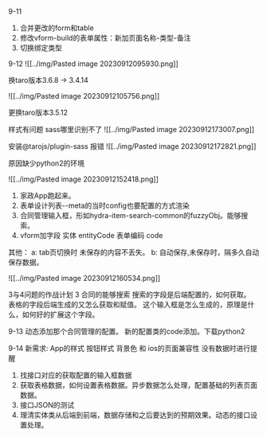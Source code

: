 9-11
1. 合并更改的form和table
2. 修改vform-build的表单属性：新加页面名称-类型-备注
3. 切换绑定类型

9-12
![[../img/Pasted image 20230912095930.png]]

换taro版本3.6.8 -> 3.4.14

![[../img/Pasted image 20230912105756.png]]

更换taro版本3.5.12

样式有问题 sass哪里识别不了
![[../img/Pasted image 20230912173007.png]]

安装@tarojs/plugin-sass 报错
![[../img/Pasted image 20230912172821.png]]

原因缺少python2的环境

![[../img/Pasted image 20230912152418.png]]
1. 家政App跑起来。
2. 表单设计列表--meta的当时config也要配置的方式渲染
3. 合同管理输入框，形如hydra-item-search-common的fuzzyObj。能够搜索。
4. vform加字段  实体 entityCode 表单编码 code 

其他：
a: tab页切换时 未保存的内容不丢失。
b: 自动保存,未保存时，隔多久自动保存数据。

![[../img/Pasted image 20230912160534.png]]


3与4问题的作战计划
3 合同的能够搜索
搜索的字段是后端配置的，如何获取。
表格的字段后端生成的又怎么获取和赋值。
这个输入框是怎么生成的，原理是什么，如何好的扩展这个字段。

9-13
动态添加那个合同管理的配置。
新的配置类的code添加。下载python2

9-14
新需求:
App的样式  按钮样式 背景色 和 ios的页面兼容性 没有数据时进行提醒

1. 找接口对应的获取配置的输入框数据
2. 获取表格数据，如何设置表格数据。异步数据怎么处理，配置基础的列表页面数据。
3. 接口JSON的测试
4. 理清实体类从后端到前端，数据存储和之后要达到的预期效果。动态的接口设置处理。